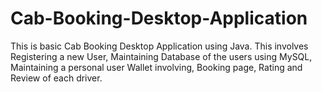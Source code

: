 # Cab-Booking-Desktop-Application
This is basic Cab Booking Desktop Application using Java. This involves Registering a new User, Maintaining Database of the users using MySQL, Maintaining a personal user Wallet involving, Booking page, Rating and Review of each driver. 
